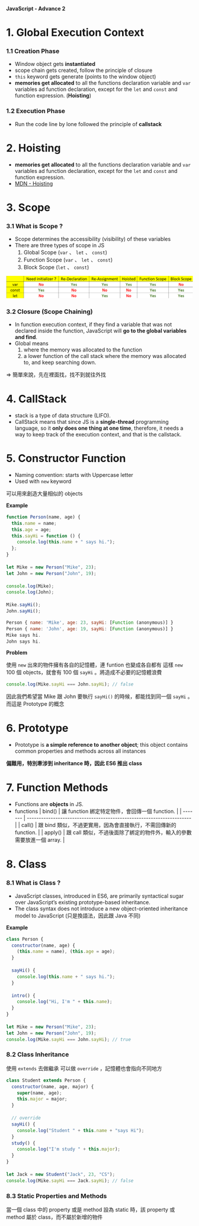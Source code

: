 **JavaScript - Advance 2**

# 1. Global Execution Context

### 1.1 Creation Phase

- Window object gets **instantiated**
- scope chain gets created, follow the principle of closure
- `this` keyword gets generate (points to the window object)
- **memories get allocated** to all the functions declaration variable and `var` variables ad function declaration, except for the `let` and `const` and function expression. (**Hoisting**)

### 1.2 Execution Phase

- Run the code line by lone followed the principle of **callstack**

# 2. Hoisting

- **memories get allocated** to all the functions declaration variable and `var` variables ad function declaration, except for the `let` and `const` and function expression.
- [MDN - Hoisting](https://developer.mozilla.org/en-US/docs/Glossary/Hoisting)

# 3. Scope

### 3.1 What is Scope ?

- Scope determines the accessibility (visibility) of these variables
- There are three types of scope in JS
  1. Global Scope (`var` 、 `let` 、 `const`)
  2. Function Scope (`var` 、 `let` 、 `const`)
  3. Block Scope (`let` 、 `const`)

![variables.png](https://github.com/xxrjun/2022-Web-Develop/blob/main/notes/javascript/JavaScript/JavaScript%20-%20Advance%202/variables.png)

### 3.2 Closure (Scope Chaining)

- In function execution context, if they find a variable that was not declared inside the function, JavaScript will **go to the global variables and find**.
- Global means
  1. where the memory was allocated to the function
  2. a lower function of the call stack where the memory was allocated to, and keep searching down.

⇒ 簡單來說，先在裡面找，找不到就往外找

# 4. CallStack

- stack is a type of data structure (LIFO).
- CallStack means that since JS is a **single-thread** programming language, so it **only does one thing at one time**, therefore, it needs a way to keep track of the execution context, and that is the callstack.

# 5. Constructor Function

- Naming convention: starts with Uppercase letter
- Used with `new` keyword

可以用來創造大量相似的 objects

**Example**

```jsx
function Person(name, age) {
  this.name = name;
  this.age = age;
  this.sayHi = function () {
    console.log(this.name + " says hi.");
  };
}

let Mike = new Person("Mike", 23);
let John = new Person("John", 19);

console.log(Mike);
console.log(John);

Mike.sayHi();
John.sayHi();
```

```jsx
Person { name: 'Mike', age: 23, sayHi: [Function (anonymous)] }
Person { name: 'John', age: 19, sayHi: [Function (anonymous)] }
Mike says hi.
John says hi.
```

**Problem**

使用 `new` 出來的物件擁有各自的記憶體，連 funtion 也變成各自都有
這樣 `new` 100 個 objects，就會有 100 個 `sayHi` 。將造成不必要的記憶體浪費

```jsx
console.log(Mike.sayHi === John.sayHi); // false
```

因此我們希望當 Mike 跟 John 要執行 `sayHi()` 的時候，都能找到同一個 `sayHi` 。
而這是 Prototype 的概念

# 6. Prototype

- Prototype is **a simple reference to another object**; this object contains common properties and methods across all instances

**偏難用，特別牽涉到 inheritance 時，因此 ES6 推出 class**

# 7. Function Methods

- Functions are **objects** in JS.
- functions
  | bind()  | 讓 function 綁定特定物件，會回傳一個 function.                        |
  | ------- | --------------------------------------------------------------------- |
  | call()  | 跟 bind 類似，不過更實用，因為會直接執行，不需回傳新的 function.      |
  | apply() | 跟 call 類似，不過後面除了綁定的物件外，輸入的參數需要放進一個 array. |

# 8. Class

### 8.1 What is Class ?

- JavaScript classes, introduced in ES6, are primarily syntactical sugar over JavaScript’s existing prototype-based inheritance.
- The class syntax does not introduce a new object-oriented inheritance model to JavaScript (只是換語法，因此跟 Java 不同)

**Example**

```jsx
class Person {
  constructor(name, age) {
    (this.name = name), (this.age = age);
  }

  sayHi() {
    console.log(this.name + " says hi.");
  }

  intro() {
    console.log("Hi, I'm " + this.name);
  }
}

let Mike = new Person("Mike", 23);
let John = new Person("John", 19);
console.log(Mike.sayHi === John.sayHi); // true
```

### 8.2 Class Inheritance

使用 `extends` 去做繼承
可以做 `override` ，記憶體也會指向不同地方

```jsx
class Student extends Person {
  constructor(name, age, major) {
    super(name, age);
    this.major = major;
  }

  // override
  sayHi() {
    console.log("Student " + this.name + "says Hi");
  }
  study() {
    console.log("I'm study " + this.major);
  }
}

let Jack = new Student("Jack", 23, "CS");
console.log(Mike.sayHi === Jack.sayHi); // false
```

### 8.3 Static Properties and Methods

當一個 class 中的 property 或是 method 設為 static 時，該 property 或 method 屬於 class，而不屬於新增的物件
